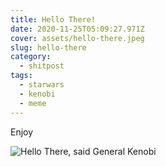 ```yaml
---
title: Hello There!
date: 2020-11-25T05:09:27.971Z
cover: assets/hello-there.jpeg
slug: hello-there
category: 
  - shitpost
tags:
  - starwars
  - kenobi
  - meme
---
```

Enjoy 

![Hello There, said General Kenobi](assets/hello-there.jpeg)